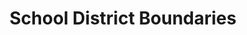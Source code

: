 ---
schema: default
title: School District Boundaries
organization: 'Open Data Delaware, Newark Codes'
notes: Information on school districts
resources:
  - name: School_Districts_Boundaries.csv
    url: 'https://data.delaware.gov/api/views/krpv-uu7g/rows.csv?accessType=DOWNLOAD'
    format: csv
license: ''
maintainer: ''
maintainer_email: ''
---